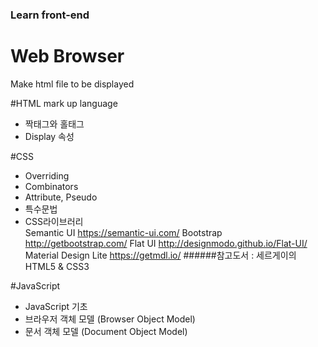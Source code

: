 ### Learn front-end
# Web Browser
Make html file to be displayed

#HTML
mark up language
 - 짝태그와 홀태그
 - Display 속성

#CSS
- Overriding
- Combinators
- Attribute, Pseudo
- 특수문법
- CSS라이브러리  
Semantic UI	https://semantic-ui.com/
Bootstrap	http://getbootstrap.com/
Flat UI	http://designmodo.github.io/Flat-UI/
Material Design Lite	https://getmdl.io/
######참고도서 : 세르게이의 HTML5 & CSS3

#JavaScript
- JavaScript 기초
- 브라우저 객체 모델 (Browser Object Model)
- 문서 객체 모델 (Document Object Model)





 
